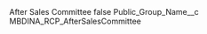 <?xml version="1.0" encoding="UTF-8"?>
<CustomMetadata xmlns="http://soap.sforce.com/2006/04/metadata" xmlns:xsi="http://www.w3.org/2001/XMLSchema-instance" xmlns:xsd="http://www.w3.org/2001/XMLSchema">
    <label>After Sales Committee</label>
    <protected>false</protected>
    <values>
        <field>Public_Group_Name__c</field>
        <value xsi:type="xsd:string">MBDINA_RCP_AfterSalesCommittee</value>
    </values>
</CustomMetadata>

